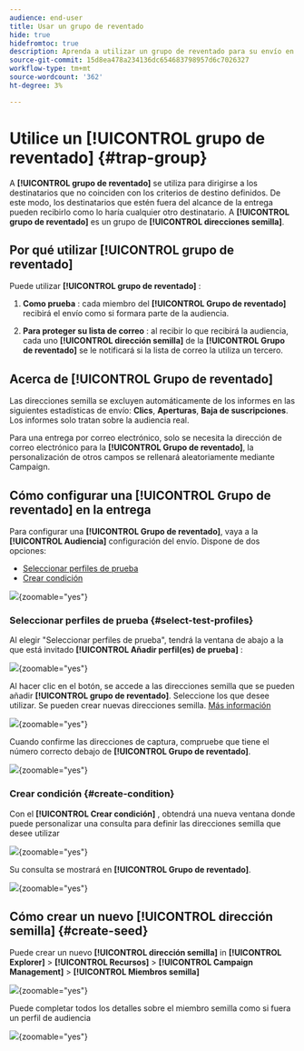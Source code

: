 ```yaml
---
audience: end-user
title: Usar un grupo de reventado
hide: true
hidefromtoc: true
description: Aprenda a utilizar un grupo de reventado para su envío en la interfaz de usuario web de Campaign
source-git-commit: 15d8ea478a234136dc654683798957d6c7026327
workflow-type: tm+mt
source-wordcount: '362'
ht-degree: 3%

---
```


# Utilice un **[!UICONTROL grupo de reventado]** {#trap-group}

A **[!UICONTROL grupo de reventado]** se utiliza para dirigirse a los destinatarios que no coinciden con los criterios de destino definidos. De este modo, los destinatarios que estén fuera del alcance de la entrega pueden recibirlo como lo haría cualquier otro destinatario.
A **[!UICONTROL grupo de reventado]** es un grupo de **[!UICONTROL direcciones semilla]**.

## Por qué utilizar **[!UICONTROL grupo de reventado]**

Puede utilizar **[!UICONTROL grupo de reventado]** :

1. **Como prueba** : cada miembro del **[!UICONTROL Grupo de reventado]** recibirá el envío como si formara parte de la audiencia.


1. **Para proteger su lista de correo** : al recibir lo que recibirá la audiencia, cada uno **[!UICONTROL dirección semilla]** de la **[!UICONTROL Grupo de reventado]** se le notificará si la lista de correo la utiliza un tercero.

## Acerca de **[!UICONTROL Grupo de reventado]**

Las direcciones semilla se excluyen automáticamente de los informes en las siguientes estadísticas de envío: **Clics**, **Aperturas**, **Baja de suscripciones**. Los informes solo tratan sobre la audiencia real.

Para una entrega por correo electrónico, solo se necesita la dirección de correo electrónico para la **[!UICONTROL Grupo de reventado]**, la personalización de otros campos se rellenará aleatoriamente mediante Campaign.

## Cómo configurar una **[!UICONTROL Grupo de reventado]** en la entrega

Para configurar una **[!UICONTROL Grupo de reventado]**, vaya a la **[!UICONTROL Audiencia]** configuración del envío. Dispone de dos opciones:
- [Seleccionar perfiles de prueba](#select-test-profile)
- [Crear condición](#create-condition)

![](assets/trap-group.png){zoomable="yes"}

### Seleccionar perfiles de prueba {#select-test-profiles}

Al elegir &quot;Seleccionar perfiles de prueba&quot;, tendrá la ventana de abajo a la que está invitado **[!UICONTROL Añadir perfil(es) de prueba]** :

![](assets/trap-no-test-profile.png){zoomable="yes"}

Al hacer clic en el botón, se accede a las direcciones semilla que se pueden añadir **[!UICONTROL grupo de reventado]**. Seleccione los que desee utilizar.
Se pueden crear nuevas direcciones semilla. [Más información](#create-seed)

![](assets/trap-select-test-profiles.png){zoomable="yes"}

Cuando confirme las direcciones de captura, compruebe que tiene el número correcto debajo de **[!UICONTROL Grupo de reventado]**.

![](assets/trap-check.png){zoomable="yes"}

### Crear condición {#create-condition}

Con el **[!UICONTROL Crear condición]** , obtendrá una nueva ventana donde puede personalizar una consulta para definir las direcciones semilla que desee utilizar

![](assets/trap-create-condition.png){zoomable="yes"}

Su consulta se mostrará en **[!UICONTROL Grupo de reventado]**.

![](assets/trap-custom.png){zoomable="yes"}

## Cómo crear un nuevo **[!UICONTROL dirección semilla]** {#create-seed}

Puede crear un nuevo **[!UICONTROL dirección semilla]** in **[!UICONTROL Explorer]** > **[!UICONTROL Recursos]** > **[!UICONTROL Campaign Management]** > **[!UICONTROL Miembros semilla]**

![](assets/trap-create.png){zoomable="yes"}

Puede completar todos los detalles sobre el miembro semilla como si fuera un perfil de audiencia

![](assets/trap-create-contact.png){zoomable="yes"}
